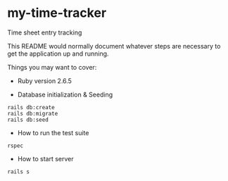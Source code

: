 # my-time-tracker
Time sheet entry tracking

[](./style-guides/screen_shot_01.png)
[](./style-guides/screen_shot_02.png)

This README would normally document whatever steps are necessary to get the
application up and running.

Things you may want to cover:

* Ruby version
2.6.5

* Database initialization & Seeding
```
rails db:create
rails db:migrate
rails db:seed
```

* How to run the test suite
```
rspec
```

* How to start server
```
rails s
```

